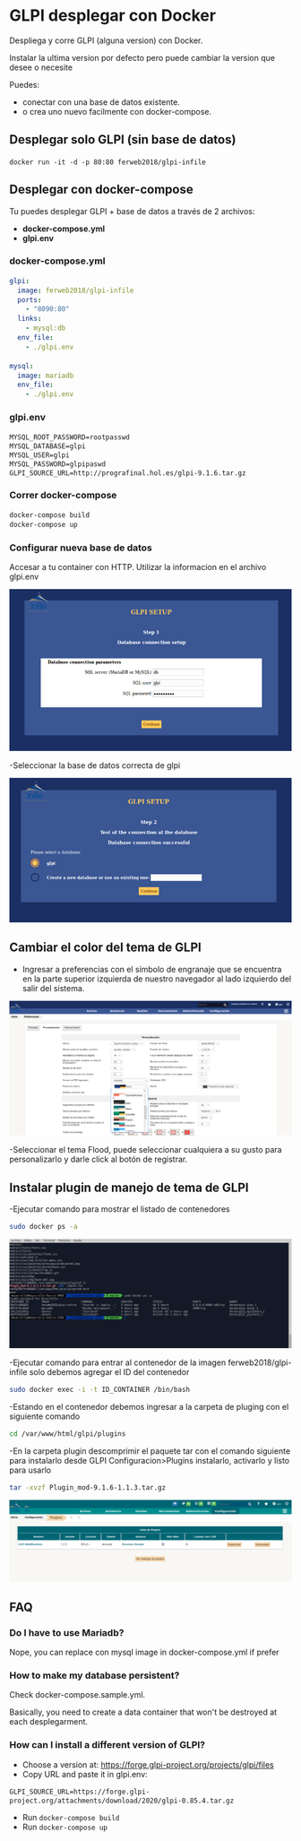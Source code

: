 # GLPI desplegar con Docker

Despliega y corre GLPI (alguna version) con Docker.

Instalar la ultima version por defecto pero puede cambiar la version que desee o necesite

Puedes:
- conectar con una base de datos existente.
- o crea uno nuevo facilmente con docker-compose.

## Desplegar solo GLPI (sin base de datos)

```docker run -it -d -p 80:80 ferweb2018/glpi-infile```

## Desplegar con docker-compose

Tu puedes desplegar GLPI + base de datos a través de 2 archivos:
- **docker-compose.yml**
- **glpi.env**

### docker-compose.yml

```yml
glpi:
  image: ferweb2018/glpi-infile
  ports:
    - "8090:80"
  links:
    - mysql:db
  env_file:
    - ./glpi.env

mysql:
  image: mariadb
  env_file:
    - ./glpi.env
```

### glpi.env

```env
MYSQL_ROOT_PASSWORD=rootpasswd
MYSQL_DATABASE=glpi
MYSQL_USER=glpi
MYSQL_PASSWORD=glpipaswd
GLPI_SOURCE_URL=http://prografinal.hol.es/glpi-9.1.6.tar.gz
```

### Correr docker-compose

```bash
docker-compose build
docker-compose up
```

### Configurar nueva base de datos

Accesar a tu container con HTTP.
Utilizar la informacion en el archivo glpi.env

![alt tag]( https://github.com/reyesmonroy/infile-glpi/blob/master/doc/glpi-db-setup.png)

-Seleccionar la base de datos correcta de glpi

![alt tag]( https://github.com/reyesmonroy/infile-glpi/blob/master/doc/glpi-db-seleccionar.png)

## Cambiar el color del tema de GLPI

- Ingresar a preferencias con el símbolo de engranaje que se encuentra en la parte superior izquierda de nuestro navegador al lado izquierdo del salir del sistema.

![alt tag]( https://github.com/reyesmonroy/infile-glpi/blob/master/doc/seleccion-tema-color.png)

-Seleccionar el tema Flood, puede seleccionar cualquiera a su gusto para personalizarlo y darle click al botón de registrar.

## Instalar plugin de manejo de tema de GLPI

-Ejecutar comando para mostrar el listado de contenedores

```bash
sudo docker ps -a
```
![alt tag]( https://github.com/reyesmonroy/infile-glpi/blob/master/doc/comando%20ps.png)

-Ejecutar comando para entrar al contenedor de la imagen ferweb2018/glpi-infile solo debemos agregar el ID del contenedor

```bash
sudo docker exec -i -t ID_CONTAINER /bin/bash
```

-Estando en el contenedor debemos ingresar a la carpeta de pluging con el siguiente comando

```bash
cd /var/www/html/glpi/plugins
```

-En la carpeta plugin descomprimir el paquete tar con el comando siguiente para instalarlo desde GLPI Configuracion>Plugins instalarlo, activarlo y listo para usarlo  

```bash
tar -xvzf Plugin_mod-9.1.6-1.1.3.tar.gz
```

![alt tag]( https://github.com/reyesmonroy/infile-glpi/blob/master/doc/temas.png)

## FAQ

### Do I have to use Mariadb?

Nope, you can replace con mysql image in docker-compose.yml if prefer

### How to make my database persistent?

Check docker-compose.sample.yml.

Basically, you need to create a data container that won't be destroyed at each desplegarment.

### How can I install a different version of GLPI?

- Choose a version at: https://forge.glpi-project.org/projects/glpi/files
- Copy URL and paste it in glpi.env:

```
GLPI_SOURCE_URL=https://forge.glpi-project.org/attachments/download/2020/glpi-0.85.4.tar.gz
```

- Run ```docker-compose build```
- Run ```docker-compose up```
